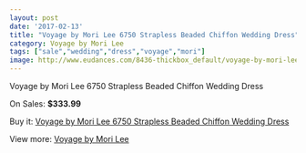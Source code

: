 ```yaml
---
layout: post
date: '2017-02-13'
title: "Voyage by Mori Lee 6750 Strapless Beaded Chiffon Wedding Dress"
category: Voyage by Mori Lee
tags: ["sale","wedding","dress","voyage","mori"]
image: http://www.eudances.com/8436-thickbox_default/voyage-by-mori-lee-6750-strapless-beaded-chiffon-wedding-dress.jpg
---
```

Voyage by Mori Lee 6750 Strapless Beaded Chiffon Wedding Dress

On Sales: **$333.99**
<a href="https://www.eudances.com/en/voyage-by-mori-lee/2886-voyage-by-mori-lee-6750-strapless-beaded-chiffon-wedding-dress.html"><amp-img layout="responsive" width="600" height="600" src="//www.eudances.com/8436-thickbox_default/voyage-by-mori-lee-6750-strapless-beaded-chiffon-wedding-dress.jpg" alt="Voyage by Mori Lee 6750 Strapless Beaded Chiffon Wedding Dress 0" /></a>
<a href="https://www.eudances.com/en/voyage-by-mori-lee/2886-voyage-by-mori-lee-6750-strapless-beaded-chiffon-wedding-dress.html"><amp-img layout="responsive" width="600" height="600" src="//www.eudances.com/8441-thickbox_default/voyage-by-mori-lee-6750-strapless-beaded-chiffon-wedding-dress.jpg" alt="Voyage by Mori Lee 6750 Strapless Beaded Chiffon Wedding Dress 1" /></a>
<a href="https://www.eudances.com/en/voyage-by-mori-lee/2886-voyage-by-mori-lee-6750-strapless-beaded-chiffon-wedding-dress.html"><amp-img layout="responsive" width="600" height="600" src="//www.eudances.com/8440-thickbox_default/voyage-by-mori-lee-6750-strapless-beaded-chiffon-wedding-dress.jpg" alt="Voyage by Mori Lee 6750 Strapless Beaded Chiffon Wedding Dress 2" /></a>
<a href="https://www.eudances.com/en/voyage-by-mori-lee/2886-voyage-by-mori-lee-6750-strapless-beaded-chiffon-wedding-dress.html"><amp-img layout="responsive" width="600" height="600" src="//www.eudances.com/8439-thickbox_default/voyage-by-mori-lee-6750-strapless-beaded-chiffon-wedding-dress.jpg" alt="Voyage by Mori Lee 6750 Strapless Beaded Chiffon Wedding Dress 3" /></a>
<a href="https://www.eudances.com/en/voyage-by-mori-lee/2886-voyage-by-mori-lee-6750-strapless-beaded-chiffon-wedding-dress.html"><amp-img layout="responsive" width="600" height="600" src="//www.eudances.com/8438-thickbox_default/voyage-by-mori-lee-6750-strapless-beaded-chiffon-wedding-dress.jpg" alt="Voyage by Mori Lee 6750 Strapless Beaded Chiffon Wedding Dress 4" /></a>
<a href="https://www.eudances.com/en/voyage-by-mori-lee/2886-voyage-by-mori-lee-6750-strapless-beaded-chiffon-wedding-dress.html"><amp-img layout="responsive" width="600" height="600" src="//www.eudances.com/8437-thickbox_default/voyage-by-mori-lee-6750-strapless-beaded-chiffon-wedding-dress.jpg" alt="Voyage by Mori Lee 6750 Strapless Beaded Chiffon Wedding Dress 5" /></a>

Buy it: [Voyage by Mori Lee 6750 Strapless Beaded Chiffon Wedding Dress](https://www.eudances.com/en/voyage-by-mori-lee/2886-voyage-by-mori-lee-6750-strapless-beaded-chiffon-wedding-dress.html "Voyage by Mori Lee 6750 Strapless Beaded Chiffon Wedding Dress")

View more: [Voyage by Mori Lee](https://www.eudances.com/en/47-voyage-by-mori-lee "Voyage by Mori Lee")
